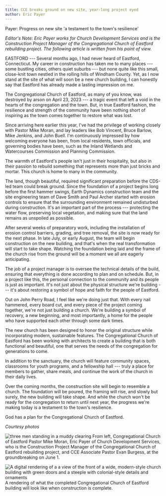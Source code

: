 ```yaml
---
title: CCE breaks ground on new site, year-long project eyed
author: Eric Payer
---
```

Payer: Progress on new site 'a testament to the town's
resilience'

*Editor's Note: Eric Payer works for Church Development Services and is
the Construction Project Manager of the Congregational Church of
Eastford rebuilding project. The following article is written from his
point of view.*

EASTFORD --- Several months ago, I had never heard of Eastford,
Connecticut. My career in construction has taken me to many places ---
some bustling cities, others quiet suburbs --- but none quite like this
small, close-knit town nestled in the rolling hills of Windham County.
Yet, as I now stand at the site of what will soon be a new church
building, I can honestly say that Eastford has already made a lasting
impression on me.

The Congregational Church of Eastford, as many of you know, was
destroyed by arson on April 23, 2023 --- a tragic event that left a void
in the hearts of the congregation and the town. But, in true Eastford
fashion, the resilience and strength of the community have been nothing
short of inspiring as the town comes together to restore what was lost.

Since arriving here earlier this year, I've had the privilege of working
closely with Pastor Mike Moran, and lay leaders like Bob Vincent, Bruce
Barlow, Mike Jenkins, and John Buell. I'm continuously impressed by how
welcoming everyone has been, from local residents, town officials, and
governing bodies have been, such as the Inland Wetlands and Watercourses
Commission and Planning Commission.

The warmth of Eastford's people isn't just in their hospitality, but
also in their passion to rebuild something that represents more than
just bricks and mortar. This church is home to many in the community.

The land, though beautiful, required significant preparation before the
CDS-led team could break ground. Since the foundation of a project
begins long before the first hammer swings, Earth Dynamics construction
team and the site engineering team of Dave Smith and Paul Archer started
with erosion controls to ensure that the surrounding environment
remained undisturbed during construction. It's an important part of the
process --- protecting the water flow, preserving local vegetation, and
making sure that the land remains as unspoiled as possible.

After several weeks of preparatory work, including the installation of
erosion control barriers, grading, and tree removal, the site is now
ready for the next phase. In late July, or early August, the team will
begin construction on the new building, and that's when the real
transformation will start to take shape. Watching the foundation being
laid and the frame of the church rise from the ground will be a moment
we all are eagerly anticipating.

The job of a project manager is to oversee the technical details of the
build, ensuring that everything is done according to plan and on
schedule. But, in a project like this, the personal connection to the
community and its people is just as important. It's not just about the
physical structure we're building --- it's about restoring a symbol of
hope and faith for the people of Eastford.

Out on John Perry Road, I feel like we're doing just that. With every
nail hammered, every board cut, and every piece of the project coming
together, we're not just building a church. We're building a symbol of
recovery, a new beginning, and most importantly, a home for the people
who have supported each other through some dark times.

The new church has been designed to honor the original structure while
incorporating modern, sustainable features. The Congregational Church of
Eastford has been working with architects to create a building that is
both functional and beautiful, one that serves the needs of the
congregation for generations to come.

In addition to the sanctuary, the church will feature community spaces,
classrooms for youth programs, and a fellowship hall --- truly a place
for members to gather, share meals, and continue the work of the church
in their daily lives.

Over the coming months, the construction site will begin to resemble a
church. The foundation will be poured, the framing will rise, and slowly
but surely, the new building will take shape. And while the church won't
be ready for the congregation to return until next year, the progress
we're making today is a testament to the town's resilience.

God has a plan for the Congregational Church of Eastford.


*Courtesy photos*

![three men standing in a muddy clearing](/assets/images/34-1-cce-groundbreaking-1.jpg)
From left, Congregational Church of Eastford Pastor Mike Moran, Eric
Payer of Church Development Services, who is the Construction Project
Manager of the Congregational Church of Eastford rebuilding project, and
CCE Associate Pastor Evan Burgess, at the groundbreaking on June 1.

![A digital rendering of a a view of the front of a wide, modern-style church building with green doors and a steeple with colonial-style details and ornaments](/assets/images/34-1-church-preview-image-2.png)
A rendering of what the completed Congregational Church of Eastford
building will look like when construction is complete.